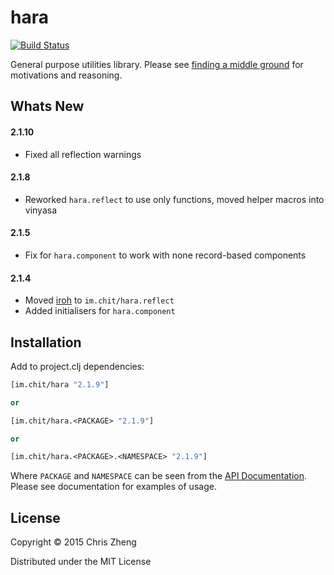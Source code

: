 # hara 
[![Build Status](https://travis-ci.org/zcaudate/hara.png?branch=master)](https://travis-ci.org/zcaudate/hara)

General purpose utilities library. Please see [finding a middle ground](http://z.caudate.me/finding-a-middle-ground/) for motivations and reasoning.

## Whats New

#### 2.1.10
- Fixed all reflection warnings

#### 2.1.8
- Reworked `hara.reflect` to use only functions, moved helper macros into vinyasa 

#### 2.1.5
- Fix for `hara.component` to work with none record-based components

#### 2.1.4

- Moved [iroh](http://github.com/zcaudate/iroh) to `im.chit/hara.reflect`
- Added initialisers for `hara.component`

## Installation

Add to project.clj dependencies:

```clojure
[im.chit/hara "2.1.9"]

or

[im.chit/hara.<PACKAGE> "2.1.9"]

or

[im.chit/hara.<PACKAGE>.<NAMESPACE> "2.1.9"]
```

Where `PACKAGE` and `NAMESPACE` can be seen from the [API Documentation](http://docs.caudate.me/hara/). Please see documentation for examples of usage.

## License

Copyright © 2015 Chris Zheng

Distributed under the MIT License
